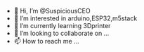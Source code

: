 - 👋 Hi, I’m @SuspiciousCEO
- 👀 I’m interested in arduino,ESP32,m5stack
- 🌱 I’m currently learning 3Dprinter
- 💞️ I’m looking to collaborate on ...
- 📫 How to reach me ...

<!---
SuspiciousCEO/SuspiciousCEO is a ✨ special ✨ repository because its `README.md` (this file) appears on your GitHub profile.
You can click the Preview link to take a look at your changes.
--->
